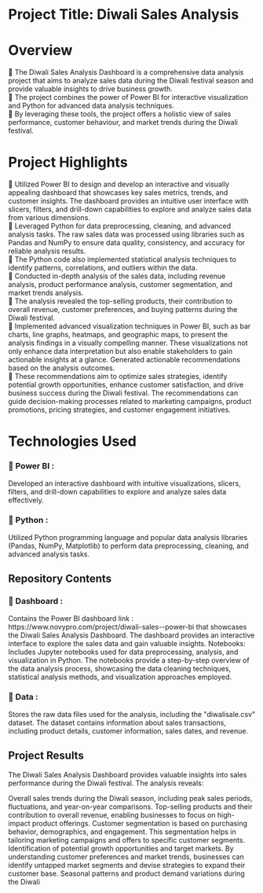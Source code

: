 # Project Title: Diwali Sales Analysis
# Overview
📌 The Diwali Sales Analysis Dashboard is a comprehensive data analysis project that aims to analyze sales data during the Diwali festival season and provide valuable insights to drive business growth.<br>
📌 The project combines the power of Power BI for interactive visualization and Python for advanced data analysis techniques.<br>
📌 By leveraging these tools, the project offers a holistic view of sales performance, customer behaviour, and market trends during the Diwali festival.

# Project Highlights
📌 Utilized Power BI to design and develop an interactive and visually appealing dashboard that showcases key sales metrics, trends, and customer insights. The dashboard provides an intuitive user interface with slicers, filters, and drill-down capabilities to explore and analyze sales data from various dimensions.<br>
📌 Leveraged Python for data preprocessing, cleaning, and advanced analysis tasks. The raw sales data was processed using libraries such as Pandas and NumPy to ensure data quality, consistency, and accuracy for reliable analysis results.
<br>📌 The Python code also implemented statistical analysis techniques to identify patterns, correlations, and outliers within the data.<br>📌
Conducted in-depth analysis of the sales data, including revenue analysis, product performance analysis, customer segmentation, and market trends analysis.<br> 📌 The analysis revealed the top-selling products, their contribution to overall revenue, customer preferences, and buying patterns during the Diwali festival.<br>📌
Implemented advanced visualization techniques in Power BI, such as bar charts, line graphs, heatmaps, and geographic maps, to present the analysis findings in a visually compelling manner. These visualizations not only enhance data interpretation but also enable stakeholders to gain actionable insights at a glance.
Generated actionable recommendations based on the analysis outcomes. 
<br>📌 These recommendations aim to optimize sales strategies, identify potential growth opportunities, enhance customer satisfaction, and drive business success during the Diwali festival. The recommendations can guide decision-making processes related to marketing campaigns, product promotions, pricing strategies, and customer engagement initiatives.

# Technologies Used
<h3>📌 Power BI : </h3> Developed an interactive dashboard with intuitive visualizations, slicers, filters, and drill-down capabilities to explore and analyze sales data effectively.
 <h3> 📌 Python : </h3> Utilized Python programming language and popular data analysis libraries (Pandas, NumPy, Matplotlib) to perform data preprocessing, cleaning, and advanced analysis tasks.
<h2>Repository Contents</h2>
 <h3>📌 Dashboard : </h3>
Contains the Power BI dashboard link : https://www.novypro.com/project/diwali-sales--power-bi that showcases the Diwali Sales Analysis Dashboard. The dashboard provides an interactive interface to explore the sales data and gain valuable insights.
Notebooks: Includes Jupyter notebooks used for data preprocessing, analysis, and visualization in Python. The notebooks provide a step-by-step overview of the data analysis process, showcasing the data cleaning techniques, statistical analysis methods, and visualization approaches employed.
<h3> 📌 Data :</h3> Stores the raw data files used for the analysis, including the "diwalisale.csv" dataset. The dataset contains information about sales transactions, including product details, customer information, sales dates, and revenue.
<h2> Project Results</h2>
The Diwali Sales Analysis Dashboard provides valuable insights into sales performance during the Diwali festival. The analysis reveals:

Overall sales trends during the Diwali season, including peak sales periods, fluctuations, and year-on-year comparisons.
Top-selling products and their contribution to overall revenue, enabling businesses to focus on high-impact product offerings.
Customer segmentation is based on purchasing behavior, demographics, and engagement. This segmentation helps in tailoring marketing campaigns and offers to specific customer segments.
Identification of potential growth opportunities and target markets. By understanding customer preferences and market trends, businesses can identify untapped market segments and devise strategies to expand their customer base.
Seasonal patterns and product demand variations during the Diwali
